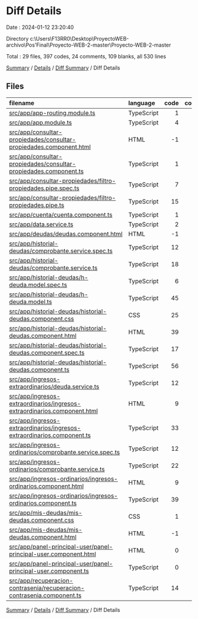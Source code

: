 # Diff Details

Date : 2024-01-12 23:20:40

Directory c:\\Users\\F13RR0\\Desktop\\ProyectoWEB-archivo\\Pos'Final\\Proyecto-WEB-2-master\\Proyecto-WEB-2-master

Total : 29 files,  397 codes, 24 comments, 109 blanks, all 530 lines

[Summary](results.md) / [Details](details.md) / [Diff Summary](diff.md) / Diff Details

## Files
| filename | language | code | comment | blank | total |
| :--- | :--- | ---: | ---: | ---: | ---: |
| [src/app/app-routing.module.ts](/src/app/app-routing.module.ts) | TypeScript | 1 | 0 | 0 | 1 |
| [src/app/app.module.ts](/src/app/app.module.ts) | TypeScript | 4 | 0 | 2 | 6 |
| [src/app/consultar-propiedades/consultar-propiedades.component.html](/src/app/consultar-propiedades/consultar-propiedades.component.html) | HTML | -1 | 0 | 0 | -1 |
| [src/app/consultar-propiedades/consultar-propiedades.component.ts](/src/app/consultar-propiedades/consultar-propiedades.component.ts) | TypeScript | 1 | 0 | 2 | 3 |
| [src/app/consultar-propiedades/filtro-propiedades.pipe.spec.ts](/src/app/consultar-propiedades/filtro-propiedades.pipe.spec.ts) | TypeScript | 7 | 0 | 2 | 9 |
| [src/app/consultar-propiedades/filtro-propiedades.pipe.ts](/src/app/consultar-propiedades/filtro-propiedades.pipe.ts) | TypeScript | 15 | 0 | 4 | 19 |
| [src/app/cuenta/cuenta.component.ts](/src/app/cuenta/cuenta.component.ts) | TypeScript | 1 | 0 | 0 | 1 |
| [src/app/data.service.ts](/src/app/data.service.ts) | TypeScript | 2 | 0 | 1 | 3 |
| [src/app/deudas/deudas.component.html](/src/app/deudas/deudas.component.html) | HTML | -1 | 1 | 0 | 0 |
| [src/app/historial-deudas/comprobante.service.spec.ts](/src/app/historial-deudas/comprobante.service.spec.ts) | TypeScript | 12 | 0 | 5 | 17 |
| [src/app/historial-deudas/comprobante.service.ts](/src/app/historial-deudas/comprobante.service.ts) | TypeScript | 18 | 0 | 7 | 25 |
| [src/app/historial-deudas/h-deuda.model.spec.ts](/src/app/historial-deudas/h-deuda.model.spec.ts) | TypeScript | 6 | 0 | 2 | 8 |
| [src/app/historial-deudas/h-deuda.model.ts](/src/app/historial-deudas/h-deuda.model.ts) | TypeScript | 45 | 0 | 3 | 48 |
| [src/app/historial-deudas/historial-deudas.component.css](/src/app/historial-deudas/historial-deudas.component.css) | CSS | 25 | 2 | 5 | 32 |
| [src/app/historial-deudas/historial-deudas.component.html](/src/app/historial-deudas/historial-deudas.component.html) | HTML | 39 | 0 | 2 | 41 |
| [src/app/historial-deudas/historial-deudas.component.spec.ts](/src/app/historial-deudas/historial-deudas.component.spec.ts) | TypeScript | 17 | 0 | 5 | 22 |
| [src/app/historial-deudas/historial-deudas.component.ts](/src/app/historial-deudas/historial-deudas.component.ts) | TypeScript | 56 | 6 | 15 | 77 |
| [src/app/ingresos-extraordinarios/deuda.service.ts](/src/app/ingresos-extraordinarios/deuda.service.ts) | TypeScript | 12 | 10 | 7 | 29 |
| [src/app/ingresos-extraordinarios/ingresos-extraordinarios.component.html](/src/app/ingresos-extraordinarios/ingresos-extraordinarios.component.html) | HTML | 9 | 0 | 2 | 11 |
| [src/app/ingresos-extraordinarios/ingresos-extraordinarios.component.ts](/src/app/ingresos-extraordinarios/ingresos-extraordinarios.component.ts) | TypeScript | 33 | 0 | 5 | 38 |
| [src/app/ingresos-ordinarios/comprobante.service.spec.ts](/src/app/ingresos-ordinarios/comprobante.service.spec.ts) | TypeScript | 12 | 0 | 5 | 17 |
| [src/app/ingresos-ordinarios/comprobante.service.ts](/src/app/ingresos-ordinarios/comprobante.service.ts) | TypeScript | 22 | 3 | 7 | 32 |
| [src/app/ingresos-ordinarios/ingresos-ordinarios.component.html](/src/app/ingresos-ordinarios/ingresos-ordinarios.component.html) | HTML | 9 | 0 | 3 | 12 |
| [src/app/ingresos-ordinarios/ingresos-ordinarios.component.ts](/src/app/ingresos-ordinarios/ingresos-ordinarios.component.ts) | TypeScript | 39 | 1 | 19 | 59 |
| [src/app/mis-deudas/mis-deudas.component.css](/src/app/mis-deudas/mis-deudas.component.css) | CSS | 1 | 0 | 0 | 1 |
| [src/app/mis-deudas/mis-deudas.component.html](/src/app/mis-deudas/mis-deudas.component.html) | HTML | -1 | 1 | 2 | 2 |
| [src/app/panel-principal-user/panel-principal-user.component.html](/src/app/panel-principal-user/panel-principal-user.component.html) | HTML | 0 | 0 | 2 | 2 |
| [src/app/panel-principal-user/panel-principal-user.component.ts](/src/app/panel-principal-user/panel-principal-user.component.ts) | TypeScript | 0 | 0 | 1 | 1 |
| [src/app/recuperacion-contrasenia/recuperacion-contrasenia.component.ts](/src/app/recuperacion-contrasenia/recuperacion-contrasenia.component.ts) | TypeScript | 14 | 0 | 1 | 15 |

[Summary](results.md) / [Details](details.md) / [Diff Summary](diff.md) / Diff Details